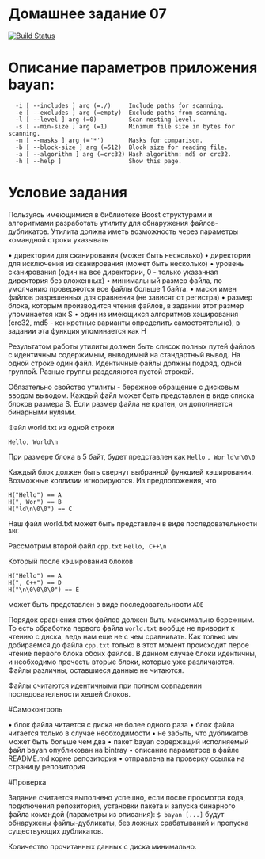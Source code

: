 # Домашнее задание 07

[![Build Status](https://travis-ci.com/azbyx/bayan.svg?branch=master&status=created)](https://travis-ci.com/azbyx/bayan)


# Описание параметров приложения bayan:
```
  -i [ --includes ] arg (=./)     Include paths for scanning.
  -e [ --excludes ] arg (=empty)  Exclude paths from scanning.
  -l [ --level ] arg (=0)         Scan nesting level.
  -s [ --min-size ] arg (=1)      Minimum file size in bytes for scanning.
  -m [ --masks ] arg (='*')       Masks for comparison.
  -b [ --block-size ] arg (=512)  Block size for reading file.
  -a [ --algorithm ] arg (=crc32) Hash algorithm: md5 or crc32.
  -h [ --help ]                   Show this page.
```

# Условие задания

Пользуясь имеющимися в библиотеке Boost структурами и алгоритмами
разработать утилиту для обнаружения файлов-дубликатов.
Утилита должна иметь возможность через параметры командной строки
указывать

• директории для сканирования (может быть несколько)
• директории для исключения из сканирования (может быть несколько)
• уровень сканирования (один на все директории, 0 - только указанная
директория без вложенных)
• минимальный размер файла, по умолчанию проверяются все файлы
больше 1 байта.
• маски имен файлов разрешенных для сравнения (не зависят от
регистра)
• размер блока, которым производится чтения файлов, в задании этот
размер упоминается как S
• один из имеющихся алгоритмов хэширования (crc32, md5 -
конкретные варианты определить самостоятельно), в задании
эта функция упоминается как H

Результатом работы утилиты должен быть список полных путей файлов
с идентичным содержимым, выводимый на стандартный вывод. На одной
строке один файл. Идентичные файлы должны подряд, одной группой.
Разные группы разделяются пустой строкой.

Обязательно свойство утилиты - бережное обращение с дисковым вводом
выводом. Каждый файл может быть представлен в виде списка блоков
размера S. Если размер файла не кратен, он дополняется бинарными
нулями.

Файл world.txt из одной строки
```
Hello, World\n
```
При размере блока в 5 байт, будет представлен как
`Hello`
`, Wor`
`ld\n\0\0`

Каждый блок должен быть свернут выбранной функцией хэширования.
Возможные коллизии игнорируются. Из предположения, что
```
H("Hello") == A
H(", Wor") == B
H("ld\n\0\0") == C
```

Наш файл world.txt может быть представлен в виде последовательности
`ABC`

Рассмотрим второй файл `cpp.txt`
`Hello, C++\n`

Который после хэширования блоков
```
H("Hello") == A
H(", C++") == D
H("\n\0\0\0\0") == E
```
может быть представлен в виде последовательности `ADE`

Порядок сравнения этих файлов должен быть максимально бережным. То
есть обработка первого файла `world.txt` вообще не приводит к чтению с
диска, ведь нам еще не с чем сравнивать. Как только мы добираемся до
файла `cpp.txt` только в этот момент происходит перое чтение первого блока
обоих файлов. В данном случае блоки идентичны, и необходимо прочесть
вторые блоки, которые уже различаются. Файлы различны, оставшиеся
данные не читаются.

Файлы считаются идентичными при полном совпадении последовательности
хешей блоков.

#Самоконтроль

• блок файла читается с диска не более одного раза
• блок файла читается только в случае необходимости
• не забыть, что дубликатов может быть больше чем два
• пакет bayan содержащий исполняемый файл bayan опубликован на bintray
• описание параметров в файле README.md корне репозитория
• отправлена на проверку ссылка на страницу репозитория

#Проверка

Задание считается выполнено успешно, если после просмотра кода,
подключения репозитория, установки пакета и запуска бинарного файла
командой (параметры из описания):
`$ bayan [...]`
будут обнаружены файлы-дубликаты, без ложных срабатываний и
пропуска существующих дубликатов.

Количество прочитанных данных с диска минимально.